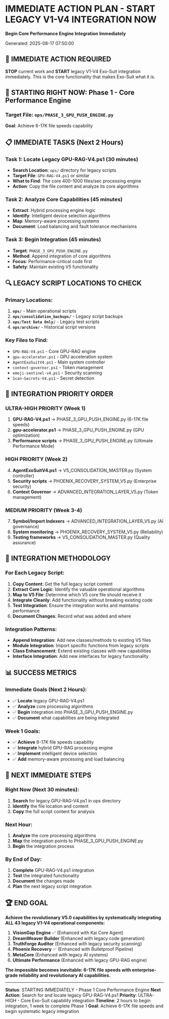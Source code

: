 # IMMEDIATE ACTION PLAN - START LEGACY V1-V4 INTEGRATION NOW
**Begin Core Performance Engine Integration Immediately**

Generated: 2025-08-17 07:50:00

## 🚨 **IMMEDIATE ACTION REQUIRED**

**STOP** current work and **START** legacy V1-V4 Exo-Suit integration immediately. This is the core functionality that makes Exo-Suit what it is.

## 🎯 **STARTING RIGHT NOW: Phase 1 - Core Performance Engine**

### **Target File**: `ops/PHASE_3_GPU_PUSH_ENGINE.py`
**Goal**: Achieve 6-17K file speeds capability

## 📋 **IMMEDIATE TASKS (Next 2 Hours)**

### **Task 1: Locate Legacy GPU-RAG-V4.ps1 (30 minutes)**
- **Search Location**: `ops/` directory for legacy scripts
- **Target File**: `GPU-RAG-V4.ps1` or similar
- **What to Find**: The core 400-1000 files/sec processing engine
- **Action**: Copy the file content and analyze its core algorithms

### **Task 2: Analyze Core Capabilities (45 minutes)**
- **Extract**: Hybrid processing engine logic
- **Identify**: Intelligent device selection algorithms
- **Map**: Memory-aware processing systems
- **Document**: Load balancing and fault tolerance mechanisms

### **Task 3: Begin Integration (45 minutes)**
- **Target**: `PHASE_3_GPU_PUSH_ENGINE.py`
- **Method**: Append integration of core algorithms
- **Focus**: Performance-critical code first
- **Safety**: Maintain existing V5 functionality

## 🔍 **LEGACY SCRIPT LOCATIONS TO CHECK**

### **Primary Locations**:
1. **`ops/`** - Main operational scripts
2. **`ops/consolidation_backups/`** - Legacy script backups
3. **`ops/Test Data Only/`** - Legacy test scripts
4. **`ops/archive/`** - Historical script versions

### **Key Files to Find**:
- `GPU-RAG-V4.ps1` - Core GPU-RAG engine
- `gpu-accelerator.ps1` - GPU acceleration system
- `AgentExoSuitV4.ps1` - Main system controller
- `context-governor.ps1` - Token management
- `emoji-sentinel-v4.ps1` - Security scanning
- `Scan-Secrets-V4.ps1` - Secret detection

## 🚀 **INTEGRATION PRIORITY ORDER**

### **ULTRA-HIGH PRIORITY (Week 1)**
1. **GPU-RAG-V4.ps1** → PHASE_3_GPU_PUSH_ENGINE.py (6-17K file speeds)
2. **gpu-accelerator.ps1** → PHASE_3_GPU_PUSH_ENGINE.py (GPU optimization)
3. **Performance scripts** → PHASE_3_GPU_PUSH_ENGINE.py (Ultimate Performance Mode)

### **HIGH PRIORITY (Week 2)**
4. **AgentExoSuitV4.ps1** → V5_CONSOLIDATION_MASTER.py (System controller)
5. **Security scripts** → PHOENIX_RECOVERY_SYSTEM_V5.py (Enterprise security)
6. **Context Governor** → ADVANCED_INTEGRATION_LAYER_V5.py (Token management)

### **MEDIUM PRIORITY (Week 3-4)**
7. **Symbol/Import Indexers** → ADVANCED_INTEGRATION_LAYER_V5.py (AI governance)
8. **System monitoring** → PHOENIX_RECOVERY_SYSTEM_V5.py (Reliability)
9. **Testing frameworks** → V5_CONSOLIDATION_MASTER.py (Quality assurance)

## 🔧 **INTEGRATION METHODOLOGY**

### **For Each Legacy Script**:
1. **Copy Content**: Get the full legacy script content
2. **Extract Core Logic**: Identify the valuable operational algorithms
3. **Map to V5 File**: Determine which V5 core file should receive it
4. **Integrate Cleanly**: Add functionality without breaking existing code
5. **Test Integration**: Ensure the integration works and maintains performance
6. **Document Changes**: Record what was added and where

### **Integration Patterns**:
- **Append Integration**: Add new classes/methods to existing V5 files
- **Module Integration**: Import specific functions from legacy scripts
- **Class Enhancement**: Extend existing classes with new capabilities
- **Interface Integration**: Add new interfaces for legacy functionality

## 📊 **SUCCESS METRICS**

### **Immediate Goals (Next 2 Hours)**:
- ✅ **Locate** legacy GPU-RAG-V4.ps1
- ✅ **Analyze** core processing algorithms
- ✅ **Begin** integration into PHASE_3_GPU_PUSH_ENGINE.py
- ✅ **Document** what capabilities are being integrated

### **Week 1 Goals**:
- ✅ **Achieve** 6-17K file speeds capability
- ✅ **Integrate** hybrid GPU-RAG processing engine
- ✅ **Implement** intelligent device selection
- ✅ **Add** memory-aware processing and load balancing

## 🎯 **NEXT IMMEDIATE STEPS**

### **Right Now (Next 30 minutes)**:
1. **Search** for legacy GPU-RAG-V4.ps1 in ops directory
2. **Identify** the file location and content
3. **Copy** the full script content for analysis

### **Next Hour**:
1. **Analyze** the core processing algorithms
2. **Map** the integration points to PHASE_3_GPU_PUSH_ENGINE.py
3. **Begin** the integration process

### **By End of Day**:
1. **Complete** GPU-RAG-V4.ps1 integration
2. **Test** the integrated functionality
3. **Document** the changes made
4. **Plan** the next legacy script integration

## 🏆 **END GOAL**

**Achieve the revolutionary V5.0 capabilities by systematically integrating ALL 43 legacy V1-V4 operational components:**

1. **VisionGap Engine** ✅ (Enhanced with Kai Core Agent)
2. **DreamWeaver Builder** (Enhanced with legacy code generation)
3. **TruthForge Auditor** (Enhanced with legacy security scanning)
4. **Phoenix Recovery** ✅ (Enhanced with Bulletproof Pipeline)
5. **MetaCore** (Enhanced with legacy AI systems)
6. **Ultimate Performance** (Enhanced with legacy GPU-RAG engine)

**The impossible becomes inevitable: 6-17K file speeds with enterprise-grade reliability and revolutionary AI capabilities.**

---

**Status**: STARTING IMMEDIATELY - Phase 1 Core Performance Engine
**Next Action**: Search for and locate legacy GPU-RAG-V4.ps1
**Priority**: ULTRA-HIGH - Core Exo-Suit capability integration
**Timeline**: 2 hours to begin integration, 1 week to complete Phase 1
**Goal**: Achieve 6-17K file speeds and begin systematic legacy integration
